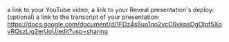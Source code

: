 a link to your YouTube video;
a link to your Reveal presentation's deploy: 
(optional) a link to the transcript of your presentation: https://docs.google.com/document/d/1FDz4s6uo1qo2vcC6vkpsOgOIpf5XqvRQszLig2erUoU/edit?usp=sharing